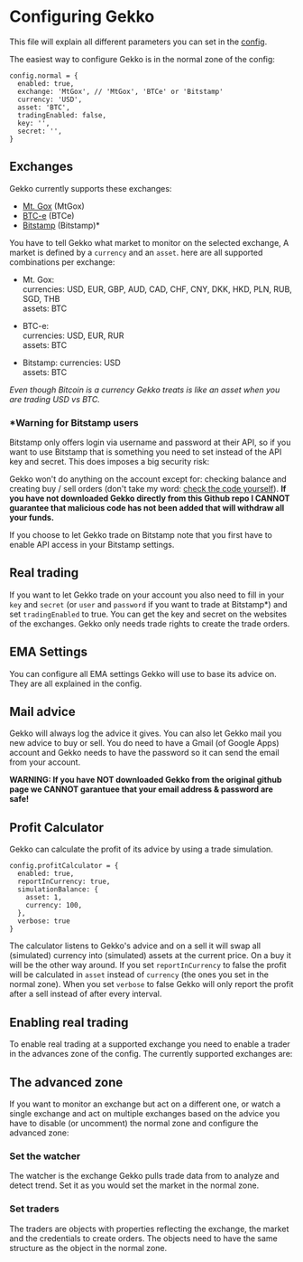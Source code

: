 # Configuring Gekko

This file will explain all different parameters you can set in the [config](https://github.com/askmike/gekko/blob/master/config.js).

The easiest way to configure Gekko is in the normal zone of the config:

    config.normal = {
      enabled: true,
      exchange: 'MtGox', // 'MtGox', 'BTCe' or 'Bitstamp'
      currency: 'USD',
      asset: 'BTC',
      tradingEnabled: false,
      key: '',
      secret: '',
    }

## Exchanges

Gekko currently supports these exchanges:

* [Mt. Gox](https://mtgox.com) (MtGox)
* [BTC-e](http://btc-e.com) (BTCe)
* [Bitstamp](http://bitstamp.com) (Bitstamp)*

You have to tell Gekko what market to monitor on the selected exchange, A market is defined by a `currency` and an `asset`. here are all supported combinations per exchange:

* Mt. Gox:  
  currencies: USD, EUR, GBP, AUD, CAD, CHF, CNY, DKK, HKD, PLN, RUB, SGD, THB  
  assets: BTC

* BTC-e:  
  currencies: USD, EUR, RUR  
  assets: BTC

* Bitstamp:
  currencies: USD  
  assets: BTC

*Even though Bitcoin is a currency Gekko treats is like an asset when you are trading USD vs BTC.*

### *Warning for Bitstamp users

Bitstamp only offers login via username and password at their API, so if you want to use Bitstamp that is something you need to set instead of the API key and secret. This does imposes a big security risk:

Gekko won't do anything on the account except for: checking balance and creating buy / sell orders (don't take my word: [check the code yourself](https://github.com/askmike/gekko)). **If you have not downloaded Gekko directly from this Github repo I CANNOT guarantee that malicious code has not been added that will withdraw all your funds.**

If you choose to let Gekko trade on Bitstamp note that you first have to enable API access in your Bitstamp settings.

## Real trading

If you want to let Gekko trade on your account you also need to fill in your `key` and `secret` (or `user` and `password` if you want to trade at Bitstamp*) and set `tradingEnabled` to true. You can get the key and secret on the websites of the exchanges. Gekko only needs trade rights to create the trade orders.

## EMA Settings

You can configure all EMA settings Gekko will use to base its advice on. They are all explained in the config.

## Mail advice

Gekko will always log the advice it gives. You can also let Gekko mail you new advice to buy or sell. You do need to have a Gmail (of Google Apps) account and Gekko needs to have the password so it can send the email from your account.

**WARNING: If you have NOT downloaded Gekko from the original github page we CANNOT garantuee that your email address & password are safe!**


## Profit Calculator

Gekko can calculate the profit of its advice by using a trade simulation.

    config.profitCalculator = {
      enabled: true,
      reportInCurrency: true,
      simulationBalance: {
        asset: 1,
        currency: 100,
      },
      verbose: true
    }

The calculator listens to Gekko's advice and on a sell it will swap all (simulated) currency into (simulated) assets at the current price. On a buy it will be the other way around. If you set `reportInCurrency` to false the profit will be calculated in `asset` instead of `currency` (the ones you set in the normal zone). When you set `verbose` to false Gekko will only report the profit after a sell instead of after every interval.


## Enabling real trading

To enable real trading at a supported exchange you need to enable a trader in the advances zone of the config. The currently supported exchanges are:

## The advanced zone

If you want to monitor an exchange but act on a different one, or watch a single exchange and act on multiple exchanges based on the advice you have to disable (or uncomment) the normal zone and configure the advanced zone: 

### Set the watcher

The watcher is the exchange Gekko pulls trade data from to analyze and detect trend. Set it as you would set the market in the normal zone.

### Set traders

The traders are objects with properties reflecting the exchange, the market and the credentials to create orders. The objects need to have the same structure as the object in the normal zone.